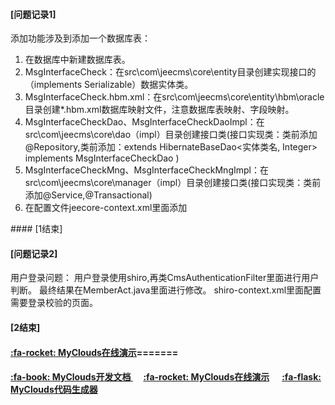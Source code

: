 #### [问题记录1]
添加功能涉及到添加一个数据库表：
1. 在数据库中新建数据库表。
2. MsgInterfaceCheck：在src\com\jeecms\core\entity目录创建实现接口的（implements Serializable）数据实体类。
3. MsgInterfaceCheck.hbm.xml：在src\com\jeecms\core\entity\hbm\oracle目录创建*.hbm.xml数据库映射文件，注意数据库表映射、字段映射。
4. MsgInterfaceCheckDao、MsgInterfaceCheckDaoImpl：在src\com\jeecms\core\dao（impl）目录创建接口类(接口实现类：类前添加@Repository,类前添加：extends HibernateBaseDao<实体类名, Integer> implements MsgInterfaceCheckDao )
5. MsgInterfaceCheckMng、MsgInterfaceCheckMngImpl：在src\com\jeecms\core\manager（impl）目录创建接口类(接口实现类：类前添加@Service,@Transactional)
6. 在配置文件jeecore-context.xml里面添加
<bean id="msgInterfaceCheckDao" class="com.jeecms.core.dao.impl.MsgInterfaceCheckDaoImpl"/>
<bean id="msgInterfaceCheckMng" class="com.jeecms.core.manager.impl.MsgInterfaceCheckMngImpl"/>
#### [1结束]

#### [问题记录2]
用户登录问题：
用户登录使用shiro,再类CmsAuthenticationFilter里面进行用户判断。
最终结果在MemberAct.java里面进行修改。
shiro-context.xml里面配置需要登录校验的页面。
#### [2结束]

#### [:fa-rocket: MyClouds在线演示](http://118.126.108.44)=======
#### [:fa-book: **MyClouds开发文档** ](https://gitee.com/osworks/MyClouds/wikis/pages) &nbsp;&nbsp;&nbsp;&nbsp; [:fa-rocket: **MyClouds在线演示**](http://118.126.108.44) &nbsp;&nbsp;&nbsp;&nbsp; [ :fa-flask: **MyClouds代码生成器**](https://gitee.com/osworks/Myclouds-Builder)

